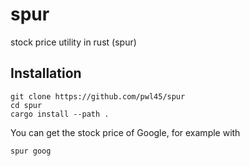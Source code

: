 # spur
stock price utility in rust (spur)

## Installation
```
git clone https://github.com/pwl45/spur
cd spur
cargo install --path .
```

You can get the stock price of Google, for example with

`spur goog`

